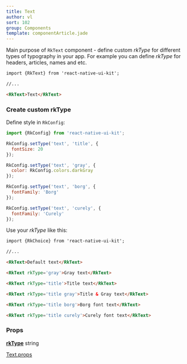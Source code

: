 ```yaml
---
title: Text
author: vl
sort: 102
group: Components
template: componentArticle.jade
---
```


<div class="component" image="text.png"></div>

Main purpose of `RkText` component - define custom *rkType* for
different types of typography in your app. For example you can 
define *rkType* for headers, articles, names and etc.

```html
import {RkText} from 'react-native-ui-kit';

//... 

<RkText>Text</RkText>
```

<a href="#" id="custom"></a>

### Create custom rkType

Define style in `RkConfig`:

```javascript
import {RkConfig} from 'react-native-ui-kit'; 

RkConfig.setType('text', 'title', {
  fontSize: 20
});

RkConfig.setType('text', 'gray', {
  color: RkConfig.colors.darkGray
});

RkConfig.setType('text', 'borg', {
  fontFamily: 'Borg'
});

RkConfig.setType('text', 'curely', {
  fontFamily: 'Curely'
});

```

Use your *rkType* like this:

```html
import {RkChoice} from 'react-native-ui-kit';

//... 

<RkText>Default text</RkText>

<RkText rkType='gray'>Gray text</RkText>

<RkText rkType='title'>Title text</RkText>

<RkText rkType='title gray'>Title & Gray text</RkText>

<RkText rkType='title borg'>Borg font text</RkText>

<RkText rkType='title curely'>Curely font text</RkText>


```


### Props


<div class="doc-prop">
    <p><strong><a href="../customization#rkType">rkType</a></strong> string</p>
</div>

<div class="doc-prop">
    <p><a href="https://facebook.github.io/react-native/docs/text.html#props" target="_blank">Text.props</a></p>
</div>
